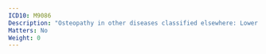 ```yaml
---
ICD10: M9086
Description: "Osteopathy in other diseases classified elsewhere: Lower leg"
Matters: No
Weight: 0
---
```


